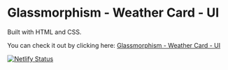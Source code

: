 # Glassmorphism - Weather Card - UI

Built with HTML and CSS.

You can check it out by clicking here: [Glassmorphism - Weather Card - UI](https://weather-card-arics07.netlify.app) 

[![Netlify Status](https://api.netlify.com/api/v1/badges/16201d1a-dd34-4dc2-9800-f1f7c869342c/deploy-status)](https://app.netlify.com/sites/weather-card-arics07/deploys)
